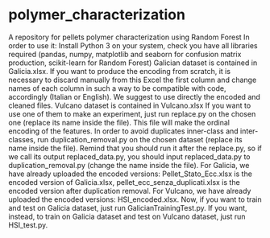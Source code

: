 # polymer_characterization
A repository for pellets polymer characterization using Random Forest
In order to use it:
Install Python 3 on your system, check you have all libraries required (pandas, numpy, matplotlib and seaborn for confusion matrix production, scikit-learn for Random Forest)
Galician dataset is contained in Galicia.xlsx. If you want to produce the encoding from scratch, it is necessary to discard manually from this Excel the first column and change names of each column in such a way to be compatible with code, accordingly (Italian or English). We suggest to use directly the encoded and cleaned files.
Vulcano dataset is contained in Vulcano.xlsx
If you want to use one of them to make an experiment, just run replace.py on the chosen one (replace its name inside the file). This file will make the ordinal encoding of the features.
In order to avoid duplicates inner-class and inter-classes, run duplication_removal.py on the chosen dataset (replace its name inside the file). Remind that you should run it after the replace.py, so if we call its output replaced_data.py, you should input replaced_data.py to duplication_removal.py (change the name inside the file).
For Galicia, we have already uploaded the encoded versions: Pellet_Stato_Ecc.xlsx is the encoded version of Galicia.xlsx, pellet_ecc_senza_duplicati.xlsx is the encoded version after duplication removal.
For Vulcano, we have already uploaded the encoded versions: HSI_encoded.xlsx.
Now, if you want to train and test on Galicia dataset, just run GalicianTrainingTest.py.
If you want, instead, to train on Galicia dataset and test on Vulcano dataset, just run HSI_test.py.

